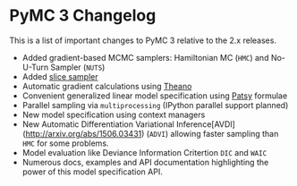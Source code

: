 # PyMC 3 Changelog

This is a list of important changes to PyMC 3 relative to the 2.x releases.

* Added gradient-based MCMC samplers: Hamiltonian MC (`HMC`) and No-U-Turn Sampler (`NUTS`)
* Added [slice sampler](http://projecteuclid.org/DPubS?verb=Display&version=1.0&service=UI&handle=euclid.aos/1056562461&page=record)
* Automatic gradient calculations using [Theano](https://github.com/Theano/Theano)
* Convenient generalized linear model specification using [Patsy](http://patsy.readthedocs.org/en/latest/) formulae
* Parallel sampling via `multiprocessing` (IPython parallel support planned)
* New model specification using context managers
* New Automatic Differentiation Variational Inference[AVDI] (http://arxiv.org/abs/1506.03431) (`ADVI`) allowing faster sampling than `HMC` for some problems.
* Model evaluation like Deviance Information Critertion `DIC` and `WAIC`
* Numerous docs, examples and API documentation highlighting the power of this model specification API. 